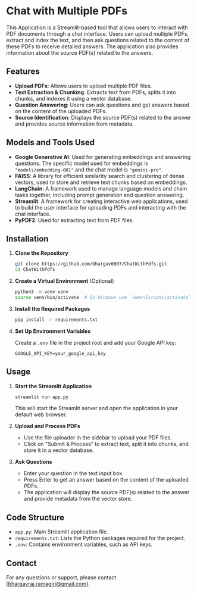 # Chat with Multiple PDFs

This Application is a Streamlit-based tool that allows users to interact with PDF documents through a chat interface. Users can upload multiple PDFs, extract and index the text, and then ask questions related to the content of these PDFs to receive detailed answers. The application also provides information about the source PDF(s) related to the answers.

## Features

- **Upload PDFs**: Allows users to upload multiple PDF files.
- **Text Extraction & Chunking**: Extracts text from PDFs, splits it into chunks, and indexes it using a vector database.
- **Question Answering**: Users can ask questions and get answers based on the content of the uploaded PDFs.
- **Source Identification**: Displays the source PDF(s) related to the answer and provides source information from metadata.

## Models and Tools Used

- **Google Generative AI**: Used for generating embeddings and answering questions. The specific model used for embeddings is `"models/embedding-001"` and the chat model is `"gemini-pro"`.
- **FAISS**: A library for efficient similarity search and clustering of dense vectors, used to store and retrieve text chunks based on embeddings.
- **LangChain**: A framework used to manage language models and chain tasks together, including prompt generation and question answering.
- **Streamlit**: A framework for creating interactive web applications, used to build the user interface for uploading PDFs and interacting with the chat interface.
- **PyPDF2**: Used for extracting text from PDF files.

## Installation

1. **Clone the Repository**

    ```bash
    git clone https://github.com/bhargav0807/ChatWithPdfs.git
    cd ChatWithPdfs
    ```

2. **Create a Virtual Environment** (Optional)

    ```bash
    python3 -m venv venv
    source venv/bin/activate  # On Windows use `venv\Scripts\activate`
    ```

3. **Install the Required Packages**

    ```bash
    pip install -r requirements.txt
    ```

4. **Set Up Environment Variables**

    Create a `.env` file in the project root and add your Google API key:

    ```env
    GOOGLE_API_KEY=your_google_api_key
    ```

## Usage

1. **Start the Streamlit Application**

    ```bash
    streamlit run app.py
    ```

    This will start the Streamlit server and open the application in your default web browser.

2. **Upload and Process PDFs**

    - Use the file uploader in the sidebar to upload your PDF files.
    - Click on "Submit & Process" to extract text, split it into chunks, and store it in a vector database.

3. **Ask Questions**

    - Enter your question in the text input box.
    - Press Enter to get an answer based on the content of the uploaded PDFs.
    - The application will display the source PDF(s) related to the answer and provide metadata from the vector store.

## Code Structure

- `app.py`: Main Streamlit application file.
- `requirements.txt`: Lists the Python packages required for the project.
- `.env`: Contains environment variables, such as API keys.

## Contact

For any questions or support, please contact [bhargavraj.ramagiri@gmail.com].
